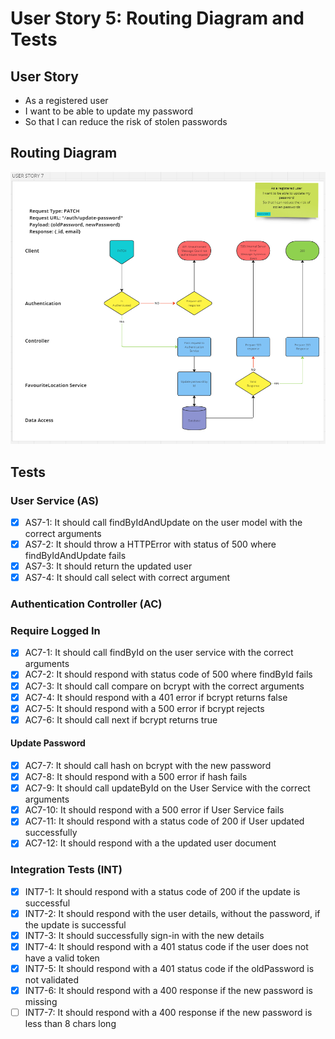 # User Story 5: Routing Diagram and Tests

## User Story

- As a registered user
- I want to be able to update my password
- So that I can reduce the risk of stolen passwords

## Routing Diagram

![User story 7 Routing diagram](./images/user-story-7-routing-diagram.PNG)

## Tests

### User Service (AS)

- [x] AS7-1: It should call findByIdAndUpdate on the user model with the correct arguments
- [x] AS7-2: It should throw a HTTPError with status of 500 where findByIdAndUpdate fails
- [x] AS7-3: It should return the updated user
- [x] AS7-4: It should call select with correct argument

### Authentication Controller (AC)

### Require Logged In

<!-- These tests build on those in user story 6 | Additional functionality added to optionally require that a valid password is provided for authentication -->

- [x] AC7-1: It should call findById on the user service with the correct arguments
- [x] AC7-2: It should respond with status code of 500 where findById fails
- [x] AC7-3: It should call compare on bcrypt with the correct arguments
- [x] AC7-4: It should respond with a 401 error if bcrypt returns false
- [x] AC7-5: It should respond with a 500 error if bcrypt rejects
- [x] AC7-6: It should call next if bcrypt returns true

#### Update Password

- [x] AC7-7: It should call hash on bcrypt with the new password
- [x] AC7-8: It should respond with a 500 error if hash fails
- [x] AC7-9: It should call updateById on the User Service with the correct arguments
- [x] AC7-10: It should respond with a 500 error if User Service fails
- [x] AC7-11: It should respond with a status code of 200 if User updated successfully
- [x] AC7-12: It should respond with a the updated user document

### Integration Tests (INT)

- [x] INT7-1: It should respond with a status code of 200 if the update is successful
- [x] INT7-2: It should respond with the user details, without the password, if the update is successful
- [x] INT7-3: It should successfully sign-in with the new details
- [x] INT7-4: It should respond with a 401 status code if the user does not have a valid token
- [x] INT7-5: It should respond with a 401 status code if the oldPassword is not validated
- [x] INT7-6: It should respond with a 400 response if the new password is missing
- [ ] INT7-7: It should respond with a 400 response if the new password is less than 8 chars long
